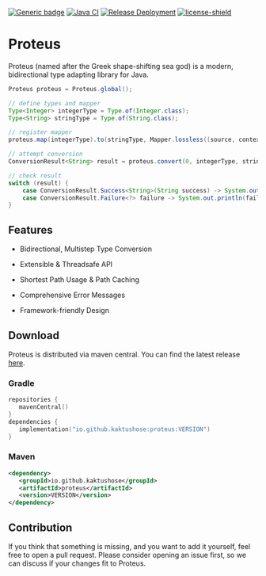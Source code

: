 [![Generic badge](https://img.shields.io/badge/Version-1.0.0-green.svg)](https://github.com/Kaktushose/proteus/releases/latest)
[![Java CI](https://github.com/Kaktushose/proteus/actions/workflows/ci.yml/badge.svg?branch=main)](https://github.com/Kaktushose/proteus/actions/workflows/ci.yml)
[![Release Deployment](https://github.com/Kaktushose/proteus/actions/workflows/cd.yml/badge.svg)](https://github.com/Kaktushose/proteus/actions/workflows/cd.yml)
[![license-shield](https://img.shields.io/badge/License-Apache%202.0-lightgrey.svg)]()
# Proteus
Proteus (named after the Greek shape-shifting sea god) is a modern, bidirectional type adapting library for Java.

```java
Proteus proteus = Proteus.global();

// define types and mapper
Type<Integer> integerType = Type.of(Integer.class);
Type<String> stringType = Type.of(String.class);

// register mapper
proteus.map(integerType).to(stringType, Mapper.lossless((source, context) -> MappingResult.success(String.valueOf(source))));

// attempt conversion
ConversionResult<String> result = proteus.convert(0, integerType, stringType);

// check result
switch (result) {
    case ConversionResult.Success<String>(String success) -> System.out.println(success);
    case ConversionResult.Failure<?> failure -> System.out.println(failure.detailedMessage());
}
```

## Features

- Bidirectional, Multistep Type Conversion

- Extensible & Threadsafe API

- Shortest Path Usage & Path Caching

- Comprehensive Error Messages

- Framework-friendly Design

## Download
Proteus is distributed via maven central. You can find the latest release [here](https://github.com/Kaktushose/proteus/releases/latest).

### Gradle
```kotlin
repositories {
   mavenCentral()
}
dependencies {
   implementation("io.github.kaktushose:proteus:VERSION")
}
```
### Maven
```xml
<dependency>
   <groupId>io.github.kaktushose</groupId>
   <artifactId>proteus</artifactId>
   <version>VERSION</version>
</dependency>
```

## Contribution

If you think that something is missing, and you want to add it yourself, feel free to open a pull request. Please consider opening an issue
first, so we can discuss if your changes fit to Proteus. 
